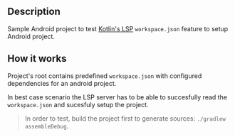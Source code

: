 ## Description

Sample Android project to test [Kotlin's LSP](https://github.com/Kotlin/kotlin-lsp) `workspace.json` feature to setup Android project.

## How it works

Project's root contains predefined `workspace.json` with configured dependencies for an android project.

In best case scenario the LSP server has to be able to succesfully read the `workspace.json` and sucesfuly setup the project. 

> In order to test, build the project first to generate sources: `./gradlew assembleDebug`.
